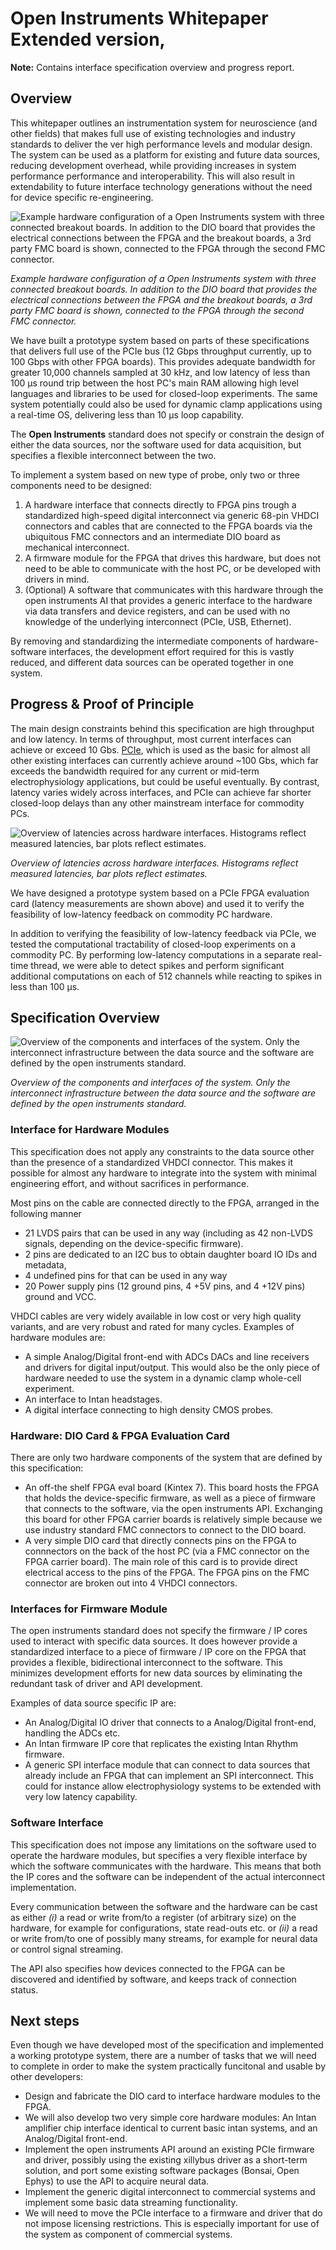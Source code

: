 # Open Instruments Whitepaper Extended version,

__Note:__ Contains interface specification overview and progress report.

## Overview

This whitepaper outlines an instrumentation system for neuroscience (and other
fields) that makes full use of existing technologies and industry standards to
deliver the ver high performance levels and modular design. The system can be
used as a platform for existing and future data sources, reducing development
overhead, while providing increases in system performance performance and
interoperability. This will also result in extendability to future interface
technology generations without the need for device specific re-engineering.

![Example hardware configuration of a Open Instruments system with three
connected breakout boards. In addition to the DIO board that provides the
electrical connections between the FPGA and the breakout boards, a 3rd party
FMC board is shown, connected to the FPGA through the second FMC
connector.](imgs/system_overview.png)

_Example hardware configuration of a Open Instruments system with three
connected breakout boards. In addition to the DIO board that provides the
electrical connections between the FPGA and the breakout boards, a 3rd party
FMC board is shown, connected to the FPGA through the second FMC connector._

We have built a prototype system based on parts of these specifications that
delivers full use of the PCIe bus (12 Gbps throughput currently, up to 100 Gbps
with other FPGA boards). This provides adequate bandwidth for greater 10,000
channels sampled at 30 kHz, and low latency of less than 100 μs round trip
between the host PC's main RAM allowing high level languages and libraries to
be used for closed-loop experiments. The same system potentially could also be
used for dynamic clamp applications using a real-time OS, delivering less than
10 μs loop capability.

The __Open Instruments__ standard does not specify or constrain the design of
either the data sources, nor the software used for data acquisition, but
specifies a flexible interconnect between the two. 

To implement a system based on new type of probe, only two or three components
need to be designed: 

  1. A hardware interface that connects directly to FPGA pins trough a
     standardized high-speed digital interconnect via generic 68-pin VHDCI
     connectors and cables that are connected to the FPGA boards via the
     ubiquitous FMC connectors and an intermediate DIO board as mechanical
     interconnect.
  1. A firmware module for the FPGA that drives this hardware, but does not
     need to be able to communicate with the host PC, or be developed with
     drivers in mind.
  1. (Optional) A software that communicates with this hardware through the
     open instruments AI that provides a generic interface to the hardware via
     data transfers and device registers, and can be used with no knowledge of
     the underlying interconnect (PCIe, USB, Ethernet).

By removing and standardizing the intermediate components of hardware-software
interfaces, the development effort required for this is vastly reduced, and
different data sources can be operated together in one system.

## Progress & Proof of Principle

The main design constraints behind this specification are high throughput and
low latency. In terms of throughput, most current interfaces can achieve or
exceed 10 Gbs. [PCIe](https://en.wikipedia.org/wiki/PCI_Express), which is used
as the basic for almost all other existing interfaces can currently achieve
around ~100 Gbs, which far exceeds the bandwidth required for any current or
mid-term electrophysiology applications, but could be useful eventually. By
contrast, latency varies widely across interfaces, and PCIe can achieve far
shorter closed-loop delays than any other mainstream interface for commodity
PCs.

![Overview of latencies across hardware interfaces. Histograms reflect measured
latencies, bar plots reflect estimates.](imgs/latencies_log_scale.png)

_Overview of latencies across hardware interfaces. Histograms reflect measured
latencies, bar plots reflect estimates._

We have designed a prototype system based on a PCIe FPGA evaluation card
(latency measurements are shown above) and used it to verify the feasibility of
low-latency feedback on commodity PC hardware. 

In addition to verifying the feasibility of low-latency feedback via PCIe, we
tested the computational tractability of closed-loop experiments on a commodity
PC. By performing low-latency computations in a separate real-time thread, we
were able to detect spikes and perform significant additional computations on
each of 512 channels while reacting to spikes in less than 100 μs.

## Specification Overview

![Overview of the components and interfaces of the system. Only the
interconnect infrastructure between the data source and the software are
defined by the open instruments
standard.](imgs/hardware_architecture_sketch.png)

_Overview of the components and interfaces of the system. Only the interconnect
infrastructure between the data source and the software are defined by the open
instruments standard._

### Interface for Hardware Modules

This specification does not apply any constraints to the data source other than
the presence of a standardized VHDCI connector. This makes it possible for
almost any hardware to integrate into the system with minimal engineering
effort, and without sacrifices in performance.

Most pins on the cable are connected directly to the FPGA, arranged in the
following manner

  - 21 LVDS pairs that can be used in any way (including as 42 non-LVDS
    signals, depending on the device-specific firmware). 
  - 2 pins are dedicated to an I2C bus to obtain daughter board IO IDs and
    metadata,
  - 4 undefined pins for that can be used in any way
  - 20 Power supply pins (12 ground pins, 4 +5V pins, and 4 +12V pins) ground
    and VCC. 

VHDCI cables are very widely available in low cost or very high quality
variants, and are very robust and rated for many cycles. Examples of hardware
modules are:

  - A simple Analog/Digital front-end with ADCs DACs and line receivers and
    drivers for digital input/output. This would also be the only piece of
    hardware needed to use the system in a dynamic clamp whole-cell experiment.
  - An interface to Intan headstages.
  - A digital interface connecting to high density CMOS probes.

### Hardware: DIO Card & FPGA Evaluation Card

There are only two hardware components of the system that are defined by this
specification:

  - An off-the shelf FPGA eval board (Kintex 7). This board hosts the FPGA that
    holds the device-specific firmware, as well as a piece of firmware that
    connects to the software, via the open instruments API. Exchanging this
    board for other FPGA carrier boards is relatively simple because we use
    industry standard FMC connectors to connect to the DIO board.
  - A very simple DIO card that directly connects pins on the FPGA to
    connnectors on the back of the host PC (via a FMC connector on the FPGA
    carrier board). The main role of this card is to provide direct electrical
    access to the pins of the FPGA. The FPGA pins on the FMC connector are
    broken out into 4 VHDCI connectors.

### Interfaces for Firmware Module

The open instruments standard does not specify the firmware / IP cores used to
interact with specific data sources. It does however provide a standardized
interface to a piece of firmware / IP core on the FPGA that provides a
flexible, bidirectional interconnect to the software. This minimizes
development efforts for new data sources by eliminating the redundant task of
driver and API development.

Examples of data source specific IP are:

  - An Analog/Digital IO driver that connects to a Analog/Digital front-end,
    handling the ADCs etc.
  - An Intan firmware IP core that replicates the existing Intan Rhythm
    firmware. 
  - A generic SPI interface module that can connect to data sources that
    already include an FPGA that can implement an SPI interconnect. This could
    for instance allow electrophysiology systems to be extended with very low
    latency capability.

### Software Interface

This specification does not impose any limitations on the software used to
operate the hardware modules, but specifies a very flexible interface by which
the software communicates with the hardware. This means that both the IP cores
and the software can be independent of the actual interconnect implementation.

Every communication between the software and the hardware can be cast as either
_(i)_ a read or write from/to a register (of arbitrary size) on the hardware,
for example for configurations, state read-outs etc. or _(ii)_ a read or write
from/to one of possibly many streams, for example for neural data or control
signal streaming.

The API also specifies how devices connected to the FPGA can be discovered and
identified by software, and keeps track of connection status.

## Next steps

Even though we have developed most of the specification and implemented a
working prototype system, there are a number of tasks that we will need to
complete in order to make the system practically funcitonal and usable by other
developers:

  - Design and fabricate the DIO card to interface hardware modules to the
    FPGA.
  - We will also develop two very simple core hardware modules: An Intan
    amplifier chip interface identical to current basic intan systems, and an
    Analog/Digital front-end.
  - Implement the open instruments API around an existing PCIe firmware and
    driver, possibly using the existing xillybus driver as a short-term
    solution, and port some existing software packages (Bonsai, Open Ephys) to
    use the API to acquire neural data.
  - Implement the generic digital interconnect to commercial systems and
    implement some basic data streaming functionality.
  - We will need to move the PCIe interface to a firmware and driver that do not impose licensing restrictions. This is especially important for use of the system as component of commercial systems.
